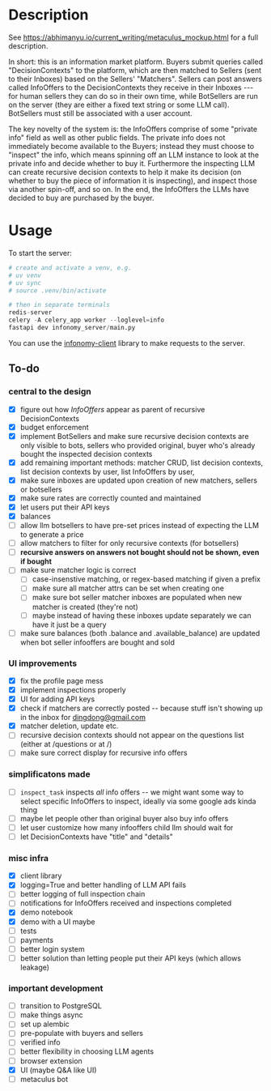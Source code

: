 # Description

See https://abhimanyu.io/current_writing/metaculus_mockup.html for a full description.

In short: this is an information market platform. Buyers submit queries called "DecisionContexts" to the platform, which are then matched to Sellers (sent to their Inboxes) based on the Sellers' "Matchers". Sellers can post answers called InfoOffers to the DecisionContexts they receive in their Inboxes --- for human sellers they can do so in their own time, while BotSellers are run on the server (they are either a fixed text string or some LLM call). BotSellers must still be associated with a user account.

The key novelty of the system is: the InfoOffers comprise of some "private info" field as well as other public fields. The private info does not immediately become available to the Buyers; instead they must choose to "inspect" the info, which means spinning off an LLM instance to look at the private info and decide whether to buy it. Furthermore the inspecting LLM can create recursive decision contexts to help it make its decision (on whether to buy the piece of information it is inspecting), and inspect those via another spin-off, and so on. In the end, the InfoOffers the LLMs have decided to buy are purchased by the buyer.

# Usage

To start the server:

```python
# create and activate a venv, e.g.
# uv venv
# uv sync
# source .venv/bin/activate

# then in separate terminals
redis-server
celery -A celery_app worker --loglevel=info
fastapi dev infonomy_server/main.py
```

You can use the [infonomy-client](https://github.com/abhimanyupallavisudhir/infonomy-client) library to make requests to the server.

## To-do
### central to the design
- [x] figure out how *InfoOffers* appear as parent of recursive DecisionContexts
- [x] budget enforcement
- [x] implement BotSellers and make sure recursive decision contexts are only visible to bots, sellers who provided original, buyer who's already bought the inspected decision contexts
- [x] add remaining important methods: matcher CRUD, list decision contexts, list decision contexts by user, list InfoOffers by user, 
- [x] make sure inboxes are updated upon creation of new matchers, sellers or botsellers
- [x] make sure rates are correctly counted and maintained
- [x] let users put their API keys
- [x] balances
- [ ] allow llm botsellers to have pre-set prices instead of expecting the LLM to generate a price
- [ ] allow matchers to filter for only recursive contexts (for botsellers)
- [ ] **recursive answers on answers not bought should not be shown, even if bought**
- [ ] make sure matcher logic is correct
  - [ ] case-insenstive matching, or regex-based matching if given a prefix
  - [ ] make sure all matcher attrs can be set when creating one 
  - [ ] make sure bot seller matcher inboxes are populated when new matcher is created (they're not)
  - [ ] maybe instead of having these inboxes update separately we can have it just be a query
- [ ] make sure balances (both .balance and .available_balance) are updated when bot seller infooffers are bought and sold

### UI improvements
- [x] fix the profile page mess
- [x] implement inspections properly
- [x] UI for adding API keys
- [x] check if matchers are correctly posted -- because stuff isn't showing up in the inbox for dingdong@gmail.com
- [x] matcher deletion, update etc.
- [ ] recursive decision contexts should not appear on the questions list (either at /questions or at /)
- [ ] make sure correct display for recursive info offers

### simplificatons made
- [ ] `inspect_task` inspects *all* info offers -- we might want some way to select specific InfoOffers to inspect, ideally via some google ads kinda thing
- [ ] maybe let people other than original buyer also buy info offers
- [ ] let user customize how many infooffers child llm should wait for
- [ ] let DecisionContexts have "title" and "details"

### misc infra
- [x] client library
- [x] logging=True and better handling of LLM API fails
- [ ] better logging of full inspection chain
- [ ] notifications for InfoOffers received and inspections completed
- [x] demo notebook
- [x] demo with a UI maybe
- [ ] tests
- [ ] payments
- [ ] better login system
- [ ] better solution than letting people put their API keys (which allows leakage)

### important development
- [ ] transition to PostgreSQL
- [ ] make things async
- [ ] set up alembic 
- [ ] pre-populate with buyers and sellers
- [ ] verified info
- [ ] better flexibility in choosing LLM agents
- [ ] browser extension
- [x] UI (maybe Q&A like UI)
- [ ] metaculus bot